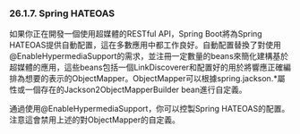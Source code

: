 ### 26.1.7. Spring HATEOAS

如果你正在開發一個使用超媒體的RESTful API，Spring Boot將為Spring HATEOAS提供自動配置，這在多數應用中都工作良好。自動配置替換了對使用@EnableHypermediaSupport的需求，並注冊一定數量的beans來簡化建構基於超媒體的應用，這些beans包括一個LinkDiscoverer和配置好的用於將響應正確編排為想要的表示的ObjectMapper。ObjectMapper可以根據spring.jackson.*屬性或一個存在的Jackson2ObjectMapperBuilder bean進行自定義。

通過使用@EnableHypermediaSupport，你可以控製Spring HATEOAS的配置。注意這會禁用上述的對ObjectMapper的自定義。
